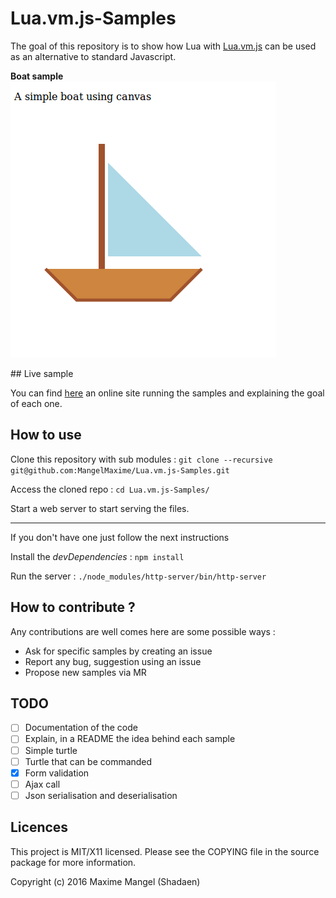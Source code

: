 # Lua.vm.js-Samples

The goal of this repository is to show how Lua with [Lua.vm.js](https://github.com/daurnimator/lua.vm.js) can be used as an alternative to standard Javascript.

**Boat sample**
![Boat sample](https://raw.githubusercontent.com/MangelMaxime/Lua.vm.js-Samples/master/img/boat_sample.png)

## Live sample

You can find [here](http://mangelmaxime.github.io/Lua.vm.js-Samples/pages/www/)
an online site running the samples and explaining the goal of each one.

## How to use

Clone this repository with sub modules :
`git clone --recursive git@github.com:MangelMaxime/Lua.vm.js-Samples.git`

Access the cloned repo : `cd Lua.vm.js-Samples/`

Start a web server to start serving the files.

------------

If you don't have one just follow the next instructions

Install the *devDependencies* : `npm install`

Run the server : `./node_modules/http-server/bin/http-server`

## How to contribute ?

Any contributions are well comes here are some possible ways :

-   Ask for specific samples by creating an issue
-   Report any bug, suggestion using an issue
-   Propose new samples via MR


## TODO

-   [ ] Documentation of the code
-   [ ] Explain, in a README the idea behind each sample
-   [ ] Simple turtle
-   [ ] Turtle that can be commanded
-   [x] Form validation
-   [ ] Ajax call
-   [ ] Json serialisation and deserialisation

## Licences

This project is MIT/X11 licensed. Please see the COPYING file in the source package for more information.

Copyright (c) 2016 Maxime Mangel (Shadaen)
